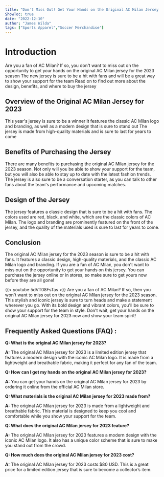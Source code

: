 ```yaml
---
title: "Don't Miss Out! Get Your Hands on the Original AC Milan Jersey for 2023 Now!"
ShowToc: true 
date: "2022-12-10"
author: "James Wilda" 
tags: ["Sports Apparel","Soccer Merchandise"]
---
```

# Introduction
Are you a fan of AC Milan? If so, you don't want to miss out on the opportunity to get your hands on the original AC Milan jersey for the 2023 season The new jersey is sure to be a hit with fans and will be a great way to show your support for the team Read on to find out more about the design, benefits, and where to buy the jersey

## Overview of the Original AC Milan Jersey for 2023
This year's jersey is sure to be a winner It features the classic AC Milan logo and branding, as well as a modern design that is sure to stand out The jersey is made from high-quality materials and is sure to last for years to come

## Benefits of Purchasing the Jersey
There are many benefits to purchasing the original AC Milan jersey for the 2023 season. Not only will you be able to show your support for the team, but you will also be able to stay up to date with the latest fashion trends. The jersey is also sure to be a conversation starter, as you can talk to other fans about the team's performance and upcoming matches.

## Design of the Jersey
The jersey features a classic design that is sure to be a hit with fans. The colors used are red, black, and white, which are the classic colors of AC Milan. The logo and branding are prominently featured on the front of the jersey, and the quality of the materials used is sure to last for years to come.

## Conclusion
The original AC Milan jersey for the 2023 season is sure to be a hit with fans. It features a classic design, high-quality materials, and the classic AC Milan logo and branding. If you are a fan of AC Milan, you don't want to miss out on the opportunity to get your hands on this jersey. You can purchase the jersey online or in stores, so make sure to get yours now before they are all gone!

{{< youtube 5dVT08FsTas >}} 
Are you a fan of AC Milan? If so, then you won't want to miss out on the original AC Milan jersey for the 2023 season. This stylish and iconic jersey is sure to turn heads and make a statement wherever you go. With its bold design and vibrant colors, you'll be sure to show your support for the team in style. Don't wait, get your hands on the original AC Milan jersey for 2023 now and show your team spirit!

## Frequently Asked Questions (FAQ) :
**Q: What is the original AC Milan jersey for 2023?**

**A:** The original AC Milan jersey for 2023 is a limited edition jersey that features a modern design with the iconic AC Milan logo. It is made from a lightweight and breathable fabric, making it perfect for any fan of the team. 

**Q: How can I get my hands on the original AC Milan jersey for 2023?**

**A:** You can get your hands on the original AC Milan jersey for 2023 by ordering it online from the official AC Milan store. 

**Q: What materials is the original AC Milan jersey for 2023 made from?**

**A:** The original AC Milan jersey for 2023 is made from a lightweight and breathable fabric. This material is designed to keep you cool and comfortable while you show your support for the team. 

**Q: What does the original AC Milan jersey for 2023 feature?**

**A:** The original AC Milan jersey for 2023 features a modern design with the iconic AC Milan logo. It also has a unique color scheme that is sure to make you stand out from the crowd. 

**Q: How much does the original AC Milan jersey for 2023 cost?**

**A:** The original AC Milan jersey for 2023 costs $80 USD. This is a great price for a limited edition jersey that is sure to become a collector’s item.



